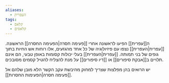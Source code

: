 ```yaml
---
aliases:
  - העפרית
tags:
  - קלאס
  - קלאסים
---
```

ה[[עפרית]] הפיעו לראשונה אחרי [[פעימה חסרה|הפעימה החסרה]] הראשונה.
[[עפרית|העפרית]] נצפו עם פיזיולוגיה של כל אחד מהגזעים, אלו רוחות אש החיות בתוך גופים של בני תמותה.
[[עפרית|העפרית]] בעלי יכולות קסומות באופן טבעי, הם אינם תלויים ב[[אבקת סיפורים]] או [[דיו סיפורים]] על מנת להצליח להטיל קסמים מסובכים.

יש הרואים בהן מפלצות שצריך למחוק מהיבשת עקב הקשר הלא מובן שלהם אל [[פעימה חסרה|הפעימות החסרות]]. 